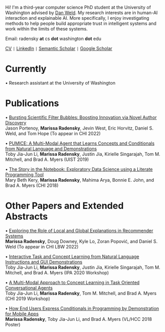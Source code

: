 Hi! I'm a third-year computer science PhD student at the University of Washington advised by [Dan Weld](https://www.cs.washington.edu/people/faculty/weld). My research interests are in human-AI interaction and explainable AI. More specifically, I enjoy investigating methods to help people build appropriate trust in intelligent systems and work within the limits of these systems.

Email: radensky **at** cs **dot** washington **dot** edu

[CV](https://github.com/mradensky/research/raw/gh-pages/CV2021.pdf) ```|``` [LinkedIn](https://www.linkedin.com/in/marissa-radensky-51115a100/) ```|``` [Semantic Scholar](https://www.semanticscholar.org/author/40961666) ```|``` [Google Scholar](https://scholar.google.com/citations?user=YRCUN_UAAAAJ&hl=en&oi=ao)

# Currently
• Research assistant at the University of Washington

# Publications
• [Bursting Scientific Filter Bubbles: Boosting Innovation via Novel Author Discovery](https://arxiv.org/pdf/2108.05669.pdf)
<br /> Jason Portenoy, **Marissa Radensky**, Jevin West, Eric Horvitz, Daniel S. Weld, and Tom Hope (To appear in CHI 2022)

• [PUMICE: A Multi-Modal Agent that Learns Concepts and Conditionals from Natural Language and Demonstrations](https://toby.li/files/Li_Pumice_UIST19.pdf)
<br /> Toby Jia-Jun Li, **Marissa Radensky**, Justin Jia, Kirielle Singarajah, Tom M. Mitchell, and Brad A. Myers (UIST 2019)

• [The Story in the Notebook:  Exploratory Data Science using a Literate Programming Tool](https://marybethkery.com/projects/Verdant/Kery-The-Story-in-the-Notebook-Exploratory-Data-Science-using-a-Literate-Programming-Tool.pdf)
<br /> Mary Beth Kery, **Marissa Radensky**, Mahima Arya, Bonnie E. John, and Brad A. Myers (CHI 2018)

# Other Papers and Extended Abstracts
• [Exploring the Role of Local and Global Explanations in Recommender Systems](https://arxiv.org/pdf/2109.13301.pdf)
<br /> **Marissa Radensky**, Doug Downey, Kyle Lo, Zoran Popović, and Daniel S. Weld (To appear in CHI LBW 2022)

• [Interactive Task and Concept Learning from Natural Language Instructions and GUI Demonstrations](https://arxiv.org/pdf/1909.00031.pdf)
<br /> Toby Jia-Jun Li, **Marissa Radensky**, Justin Jia, Kirielle Singarajah, Tom M. Mitchell, and Brad A. Myers (IPA 2020 Workshop) 

• [A Multi-Modal Approach to Concept Learning in Task Oriented Conversational Agents](https://toby.li/files/MultiModalApproachToConceptLearning_Li.pdf)
<br /> Toby Jia-Jun Li, **Marissa Radensky**, Tom M. Mitchell, and Brad A. Myers (CHI 2019 Workshop) 

• [How End Users Express Conditionals in Programming by Demonstration for Mobile Apps](http://www.cs.cmu.edu/~NatProg/papers/p311-radensky.pdf)
<br /> **Marissa Radensky**, Toby Jia-Jun Li, and Brad A. Myers (VL/HCC 2018 Poster)
